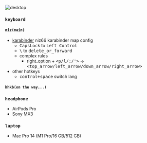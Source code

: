![desktop](https://realme-ten.vercel.app/api/v1/banner?colorA=1e3a8a&colorB=1d4ed8&textColor=60a5fa&title=Workspace&subtitle=HAPPY%20HACKING&desc=my%20desktop%20workspace)

### `keyboard`

#### `niz(main)`

- [karabinder](/keyboard/karabinder.json) niz66 karabinder map config
  - <kbd>CapsLock</kbd> to <kbd>Left Control</kbd>
  - <kbd>\\</kbd> to <kbd>delete_or_forward</kbd>
  - complex rules
    - right_option + <kbd><p/l/;/'></kbd> -> <kbd><top_arrow/left_arrow/down_arrow/right_arrow></kbd>
- other hotkeys
  - <kbd>control+space</kbd> switch lang

#### `hhkb(on the way...)`

### `headphone`

- AirPods Pro
- Sony MX3

### `laptop`

- Mac Pro 14 (M1 Pro/16 GB/512 GB)